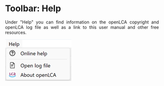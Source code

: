 <div style='text-align: justify;'>

# Toolbar: Help

Under "Help" you can find information on the openLCA copyright and openLCA log file as well as a link to this user manual and other free resources. 

![](../media/tools_help.png)

</div>